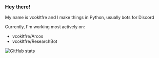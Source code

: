 ### Hey there!

My name is vcokltfre and I make things in Python, usually bots for Discord

Currently, I'm working most actively on:
 - vcokltfre/Arcos
 - vcokltfre/ResearchBot
 
 ![GitHub stats](https://github-readme-stats.vercel.app/api?username=vcokltfre&count_private=true&theme=radical)  

